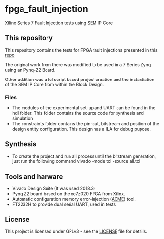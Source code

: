 # fpga_fault_injection
Xilinx Series 7 Fault Injection tests using SEM IP Core

## This repository
This repository contains the tests for FPGA fault injections presented in this [repo](https://github.com/LauraRgz/FPGA-Fault-Injection-Tutorial)

The original work from there was modified to be used in a 7 Series Zynq using an Pynq-Z2 Board.

Other addition was a tcl script based project creation and the instantiation of the SEM IP Core from within the Block Design.

### Files
* The modules of the experimental set-up and UART can be found in the hdl folder. This folder contains the source code for synthesis and simulation
* The constraints folder contains the pin-out, bitstream and position of the design entity configuration. This design has a ILA for debug pupose.

## Synthesis
* To create the project and run all process until the bitstream generation, just run the following command
		vivado -mode tcl -source all.tcl

## Tools and harware
* Vivado Design Suite (It was used 2018.3)
* Pynq Z2 board based on the xc7z020 FPGA from Xilinx.
* Automatic configuration memory error-injection ([ACME](http://www.nebrija.es/aries/acme.htm)) tool.
* FT2232H to provide dual serial UART, used in tests

## License
This project is licensed under GPLv3 - see the [LICENSE](https://github.com/LauraRgz/FPGA-Fault-Injection-Tutorial/blob/main/LICENSE.md) file for details.
